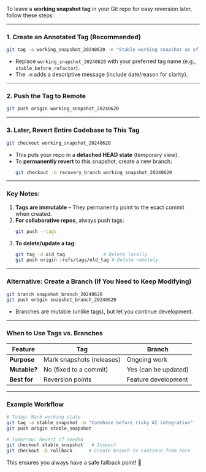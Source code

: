 To leave a **working snapshot tag** in your Git repo for easy reversion later, follow these steps:

---

### **1. Create an Annotated Tag (Recommended)**
```bash
git tag -a working_snapshot_20240620 -m "Stable working snapshot as of June 20, 2024"
```
- Replace `working_snapshot_20240620` with your preferred tag name (e.g., `stable_before_refactor`).  
- The `-m` adds a descriptive message (include date/reason for clarity).

---

### **2. Push the Tag to Remote**
```bash
git push origin working_snapshot_20240620
```

---

### **3. Later, Revert Entire Codebase to This Tag**
```bash
git checkout working_snapshot_20240620
```
- This puts your repo in a **detached HEAD state** (temporary view).  
- To **permanently revert** to this snapshot, create a new branch:  
  ```bash
  git checkout -b recovery_branch working_snapshot_20240620
  ```

---

### **Key Notes**:
1. **Tags are immutable** – They permanently point to the exact commit when created.  
2. **For collaborative repos**, always push tags:  
   ```bash
   git push --tags
   ```
3. **To delete/update a tag**:  
   ```bash
   git tag -d old_tag              # Delete locally
   git push origin :refs/tags/old_tag # Delete remotely
   ```

---

### **Alternative: Create a Branch (If You Need to Keep Modifying)**
```bash
git branch snapshot_branch_20240620
git push origin snapshot_branch_20240620
```
- Branches are mutable (unlike tags), but let you continue development.

---

### **When to Use Tags vs. Branches**
| Feature          | Tag                          | Branch                      |
|------------------|------------------------------|-----------------------------|
| **Purpose**      | Mark snapshots (releases)    | Ongoing work                |
| **Mutable?**     | No (fixed to a commit)       | Yes (can be updated)        |
| **Best for**     | Reversion points             | Feature development         |

---

### **Example Workflow**
```bash
# Today: Mark working state
git tag -a stable_snapshot -m "Codebase before risky AI integration"
git push origin stable_snapshot

# Tomorrow: Revert if needed
git checkout stable_snapshot   # Inspect
git checkout -b rollback      # Create branch to continue from here
```

This ensures you always have a safe fallback point! 🔄